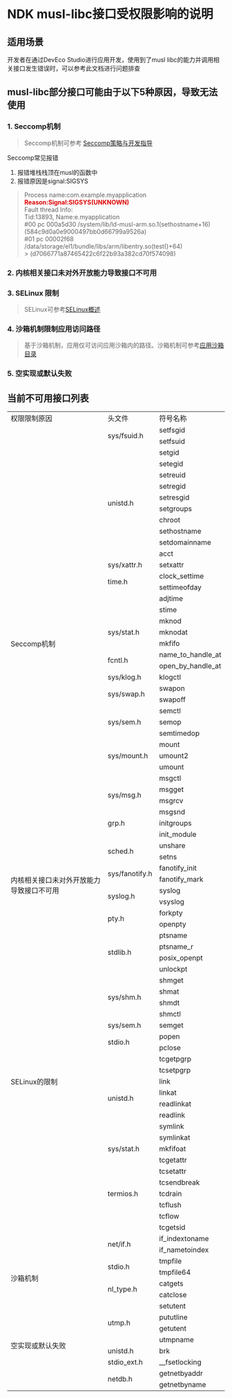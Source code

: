# NDK musl-libc接口受权限影响的说明

## 适用场景
开发者在通过DevEco Studio进行应用开发，使用到了musl libc的能力并调用相关接口发生错误时，可以参考此文档进行问题排查

## musl-libc部分接口可能由于以下5种原因，导致无法使用
### 1. Seccomp机制
> Seccomp机制可参考 <a href="../../../device-dev/subsystems/subsys-boot-init-seccomp.md">Seccomp策略与开发指导</a>

Seccomp常见报错
1. 报错堆栈栈顶在musl的函数中
2. 报错原因是signal:SIGSYS

> Process name:com.example.myapplication<br /> 
> <font color="#dd0000">**Reason:Signal:SIGSYS(UNKNOWN)**</font><br /> 
> Fault thread Info:<br /> 
> Tid:13893, Name:e.myapplication<br /> 
> #00 pc 000a5d30 /system/lib/ld-musl-arm.so.1(sethostname+16)(584c9d0a0e9000497bb0d66799a9526a)<br /> 
> #01 pc 00002f68 /data/storage/el1/bundle/libs/arm/libentry.so(test()+64)<br /> > (d7066771a87465422c6f22b93a382cd70f574098)<br /> 

### 2. 内核相关接口未对外开放能力导致接口不可用
### 3. SELinux 限制
> SELinux可参考<a href="../../../device-dev/subsystems/subsys-security-selinux-overview.md">SELinux概述</a>

### 4. 沙箱机制限制应用访问路径
> 基于沙箱机制，应用仅可访问应用沙箱内的路径。沙箱机制可参考<a href="../../file-management/app-sandbox-directory.md">应用沙箱目录</a>

### 5. 空实现或默认失败

## 当前不可用接口列表

<table>
    <tr>
        <td>权限限制原因</td>
        <td>头文件</td>
        <td>符号名称</td>
    </tr>
    <tr>
        <td rowspan="39">Seccomp机制</td>
        <td rowspan="2">sys/fsuid.h</td>
        <td>setfsgid</td>
    </tr>
    <tr>
        <td>setfsuid</td>
    </tr>
    <tr>
        <td rowspan="10">unistd.h</td>
        <td>setgid</td>
    </tr>
    <tr>
        <td>setegid</td>
    </tr>
    <tr>
        <td>setreuid</td>
    </tr>
    <tr>
        <td>setregid</td>
    </tr>
    <tr>
        <td>setresgid</td>
    </tr>
    <tr>
        <td>setgroups</td>
    </tr>
    <tr>
        <td>chroot</td>
    </tr>
    <tr>
        <td>sethostname</td>
    </tr>
    <tr>
        <td>setdomainname</td>
    </tr>
    <tr>
        <td>acct</td>
    </tr>
    <tr>
        <td>sys/xattr.h</td>
        <td>setxattr</td>
    </tr>
    <tr>
        <td rowspan="2">time.h</td>
        <td>clock_settime</td>
    </tr>
    <tr>
        <td>settimeofday</td>
    </tr>
    <tr>
        <td rowspan="2"> </td>
        <td>adjtime</td>
    </tr>
    <tr>
        <td>stime</td>
    </tr>
    <tr>
        <td rowspan="3">sys/stat.h</td>
        <td>mknod</td>
    </tr>
    <tr>
        <td>mknodat</td>
    </tr>
    <tr>
        <td>mkfifo</td>
    </tr>
    <tr>
        <td rowspan="2">fcntl.h</td>
        <td>name_to_handle_at</td>
    </tr>
    <tr>
        <td>open_by_handle_at</td>
    </tr>
    <tr>
        <td>sys/klog.h</td>
        <td>klogctl</td>
    </tr>
    <tr>
        <td rowspan="2">sys/swap.h</td>
        <td>swapon</td>
    </tr>
    <tr>
        <td>swapoff</td>
    </tr>
    <tr>
        <td rowspan="3">sys/sem.h</td>
        <td>semctl</td>
    </tr>
    <tr>
        <td>semop</td>
    </tr>
    <tr>
        <td>semtimedop</td>
    </tr>
    <tr>
        <td rowspan="3">sys/mount.h</td>
        <td>mount</td>
    </tr>
    <tr>
        <td>umount2</td>
    </tr>
    <tr>
        <td>umount</td>
    </tr>
    <tr>
        <td rowspan="4">sys/msg.h</td>
        <td>msgctl</td>
    </tr>
    <tr>
        <td>msgget</td>
    </tr>
    <tr>
        <td>msgrcv</td>
    </tr>
    <tr>
        <td>msgsnd</td>
    </tr>
    <tr>
        <td>grp.h</td>
        <td>initgroups</td>
    </tr>
    <tr>
        <td> </td>
        <td>init_module</td>
    </tr>
    <tr>
        <td rowspan="2">sched.h</td>
        <td>unshare</td>
    </tr>
    <tr>
        <td>setns</td>
    </tr>
    <tr>
        <td rowspan="4">内核相关接口未对外开放能力导致接口不可用</td>
        <td rowspan="2">sys/fanotify.h</td>
        <td>fanotify_init</td>
    </tr>
    <tr>
        <td>fanotify_mark</td>
    </tr>
    <tr>
        <td rowspan="2">syslog.h</td>
        <td>syslog</td>
    </tr>
    <tr>
        <td>vsyslog</td>
    </tr>
    <tr>
        <td rowspan="31">SELinux的限制</td>
        <td rowspan="2">pty.h</td>
        <td>forkpty</td>
    </tr>
    <tr>
        <td>openpty</td>
    </tr>
    <tr>
        <td rowspan="4">stdlib.h</td>
        <td>ptsname</td>
    </tr>
    <tr>
        <td>ptsname_r</td>
    </tr>
    <tr>
        <td>posix_openpt</td>
    </tr>
    <tr>
        <td>unlockpt</td>
    </tr>
    <tr>
        <td rowspan="4">sys/shm.h</td>
        <td>shmget</td>
    </tr>
    <tr>
        <td>shmat</td>
    </tr>
    <tr>
        <td>shmdt</td>
    </tr>
    <tr>
        <td>shmctl</td>
    </tr>
    <tr>
        <td>sys/sem.h</td>
        <td>semget</td>
    </tr>
    <tr>
        <td rowspan="2">stdio.h</td>
        <td>popen</td>
    </tr>
    <tr>
        <td>pclose</td>
    </tr>
    <tr>
        <td rowspan="8">unistd.h</td>
        <td>tcgetpgrp</td>
    </tr>
    <tr>
        <td>tcsetpgrp</td>
    </tr>
    <tr>
        <td>link</td>
    </tr>
    <tr>
        <td>linkat</td>
    </tr>
    <tr>
        <td>readlinkat</td>
    </tr>
    <tr>
        <td>readlink</td>
    </tr>
    <tr>
        <td>symlink</td>
    </tr>
    <tr>
        <td>symlinkat</td>
    </tr>
    <tr>
        <td>sys/stat.h</td>
        <td>mkfifoat</td>
    </tr>
    <tr>
        <td rowspan="7">termios.h</td>
        <td>tcgetattr</td>
    </tr>
    <tr>
        <td>tcsetattr</td>
    </tr>
    <tr>
        <td>tcsendbreak</td>
    </tr>
    <tr>
        <td>tcdrain</td>
    </tr>
    <tr>
        <td>tcflush</td>
    </tr>
    <tr>
        <td>tcflow</td>
    </tr>
    <tr>
        <td>tcgetsid</td>
    </tr>
    <tr>
        <td rowspan="2">net/if.h</td>
        <td>if_indextoname</td>
    </tr>
    <tr>
        <td>if_nametoindex</td>
    </tr>
    <tr>
        <td rowspan="4">沙箱机制</td>
        <td rowspan="2">stdio.h</td>
        <td>tmpfile</td>
    </tr>
    <tr>
        <td>tmpfile64</td>
    </tr>
    <tr>
        <td rowspan="2">nl_type.h</td>
        <td>catgets</td>
    </tr>
    <tr>
        <td>catclose</td>
    </tr>
    <tr>
        <td rowspan="8">空实现或默认失败</td>
        <td rowspan="4">utmp.h</td>
        <td>setutent</td>
    </tr>
    <tr>
        <td>pututline</td>
    </tr>
    <tr>
        <td>getutent</td>
    </tr>
    <tr>
        <td>utmpname</td>
    </tr>
    <tr>
        <td>unistd.h</td>
        <td>brk</td>
    </tr>
    <tr>
        <td>stdio_ext.h</td>
        <td>__fsetlocking</td>
    </tr>
    <tr>
        <td rowspan="2">netdb.h</td>
        <td>getnetbyaddr</td>
    </tr>
    <tr>
        <td>getnetbyname</td>
    </tr>

</table>